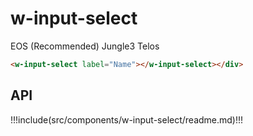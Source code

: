 # w-input-select

<div style="margin-top:1rem;">
  <w-input-select label="Blockchain" error="you can't select EOS" value="jungle3">
    <w-input-select-option value="eos">EOS<span> (Recommended)</span></w-input-select-option>
    <w-input-select-option value="jungle3">Jungle3</w-input-select-option>
    <w-input-select-option value="telos">Telos</w-input-select-option>
  </w-input-select>
</div>

```html
<w-input-select label="Name"></w-input-select></div>
```

## API

!!!include(src/components/w-input-select/readme.md)!!!
